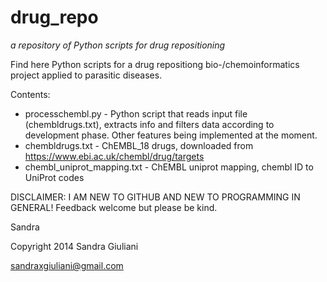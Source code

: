 # drug_repo
_a repository of Python scripts for drug repositioning_


Find here Python scripts for a drug repositiong bio-/chemoinformatics project
applied to parasitic diseases.

Contents:
* processchembl.py - Python script that reads input file (chembldrugs.txt), extracts info and filters data according to development phase. Other features being implemented at the moment.
* chembldrugs.txt - ChEMBL_18 drugs, downloaded from https://www.ebi.ac.uk/chembl/drug/targets
* chembl\_uniprot\_mapping.txt - ChEMBL uniprot mapping, chembl ID to UniProt codes


DISCLAIMER: I AM NEW TO GITHUB AND NEW TO PROGRAMMING IN GENERAL! Feedback
welcome but please be kind.

Sandra

Copyright 2014 Sandra Giuliani

sandraxgiuliani@gmail.com
